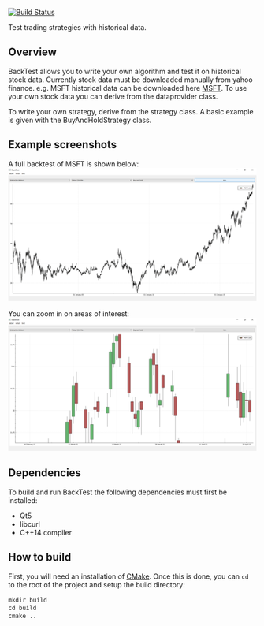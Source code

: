 [![Build Status](https://travis-ci.org/Markoprolo/BackTest.svg?branch=master)](https://travis-ci.org/Markoprolo/BackTest)

Test trading strategies with historical data.

## Overview
BackTest allows you to write your own algorithm and test it on historical stock data. Currently
stock data must be downloaded manually from yahoo finance. e.g. MSFT historical data can be downloaded
here [MSFT][].
To use your own stock data you can derive from the dataprovider class.

To write your own strategy, derive from the strategy class. A basic example is given with the BuyAndHoldStrategy class.

## Example screenshots

A full backtest of MSFT is shown below:
![Alt text](screenshots/MSFT_full_plot.png?raw=true)

You can zoom in on areas of interest:
![Alt text](screenshots/MSFT_enlarged.png?raw=true)

## Dependencies
To build and run BackTest the following dependencies must first be installed:
- Qt5
- libcurl
- C++14 compiler

## How to build
First, you will need an installation of [CMake][]. Once this is done, you can `cd` to the root
of the project and setup the build directory:
```shell
mkdir build
cd build
cmake ..
```

<!-- Links -->
[CMake]: http://www.cmake.org
[MSFT]: https://uk.finance.yahoo.com/quote/MSFT/history?p=MSFT